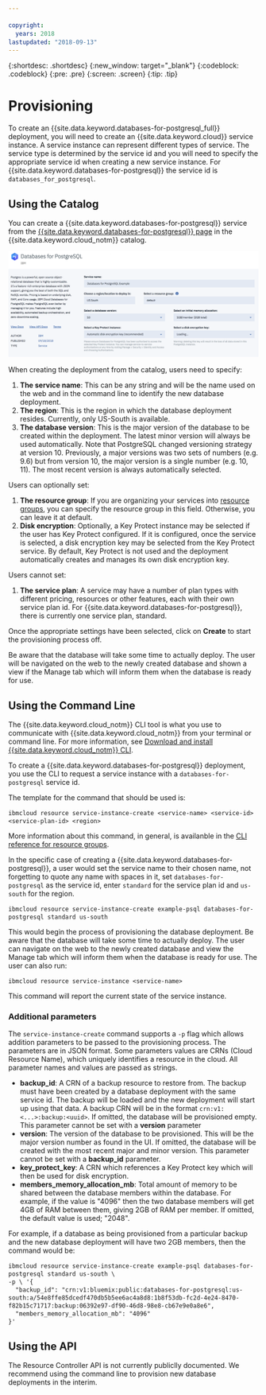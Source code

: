 ```yaml
---

copyright:
  years: 2018
lastupdated: "2018-09-13"
---
```


{:shortdesc: .shortdesc}
{:new_window: target="_blank"}
{:codeblock: .codeblock}
{:pre: .pre}
{:screen: .screen}
{:tip: .tip}

# Provisioning

To create an {{site.data.keyword.databases-for-postgresql_full}} deployment, you will need to create an {{site.data.keyword.cloud}} service instance. A service instance can represent different types of service. The service type is determined by the service id and you will need to specify the appropriate service id when creating a new service instance. For {{site.data.keyword.databases-for-postgresql}} the service id is `databases_for_postgresql`.


## Using the Catalog

You can create a {{site.data.keyword.databases-for-postgresql}} service from the [{{site.data.keyword.databases-for-postgresql}} page](https://console.{DomainName}/catalog/services/databases-for-postgresql/) in the {{site.data.keyword.cloud_notm}} catalog.

![Catalog Deployment Page](images/catalog-deployment.png)

When creating the deployment from the catalog, users need to specify:

1. **The service name**: This can be any string and will be the name used on the web and in the command line to identify the new database deployment.
2. **The region**: This is the region in which the database deployment resides. Currently, only US-South is available.
3. **The database version**: This is the major version of the database to be created within the deployment. The latest minor version will always be used automatically. Note that PostgreSQL changed versioning strategy at version 10. Previously, a major versions was two sets of numbers (e.g. 9.6) but from version 10, the major version is a single number (e.g. 10, 11). The most recent version is always automatically selected.

Users can optionally set:

1. **The resource group**: If you are organizing your services into [resource groups](/docs/resources/bestpractice_rgs.html#bp_resourcegroups), you can specify the resource group in this field. Otherwise, you can leave it at default.
2. **Disk encryption**: Optionally, a Key Protect instance may be selected if the user has Key Protect configured. If it is configured, once the service is selected, a disk encryption key may be selected from the Key Protect service. By default, Key Protect is not used and the deployment automatically creates and manages its own disk encryption key. 

Users cannot set:

1. **The service plan**: A service may have a number of plan types with different pricing, resources or other features, each with their own service plan id. For {{site.data.keyword.databases-for-postgresql}}, there is currently one service plan, standard. 

Once the appropriate settings have been selected, click on **Create** to start the provisioning process off.

Be aware that the database will take some time to actually deploy. The user will be navigated on the web to the newly created database and shown a view if the Manage tab which will inform them when the database is ready for use.

## Using the Command Line

The {{site.data.keyword.cloud_notm}} CLI tool is what you use to communicate with {{site.data.keyword.cloud_notm}} from your terminal or command line. For more information, see [Download and install {{site.data.keyword.cloud_notm}} CLI](https://console.{DomainName}/docs/cli/reference/bluemix_cli/download_cli.html).

To create a {{site.data.keyword.databases-for-postgresql}} deployment, you use the CLI to request a service instance with a `databases-for-postgresql` service id.

The template for the command that should be used is:

```
ibmcloud resource service-instance-create <service-name> <service-id> <service-plan-id> <region>
```

More information about this command, in general, is availanble in the [CLI reference for resource groups](/docs/cli/reference/ibmcloud/cli_resource_group.html#ibmcloud_resource_service_instance_create).

In the specific case of creating a {{site.data.keyword.databases-for-postgresql}}, a user would set the service name to their chosen name, not forgetting to quote any name with spaces in it, set `databases-for-postgresql` as the service id, enter `standard` for the service plan id and `us-south` for the region.

```
ibmcloud resource service-instance-create example-psql databases-for-postgresql standard us-south
```

This would begin the process of provisioning the database deployment. Be aware that the database will take some time to actually deploy. The user can navigate on the web to the newly created database and view the Manage tab which will inform them when the database is ready for use. The user can also run:

```
ibmcloud resource service-instance <service-name>
```

This command will report the current state of the service instance.

### Additional parameters

The `service-instance-create` command supports a `-p` flag which allows addition parameters to be passed to the provisioning process. The parameters are in JSON format. Some parameters values are CRNs (Cloud Resource Name), which uniquely identifies a resource in the cloud. All parameter names and values are passed as strings.

* **backup_id**: A CRN of a backup resource to restore from. The backup must have been created by a database deployment with the same service id. The backup will be loaded and the new deployment will start up using that data. A backup CRN will be in the format `crn:v1:<...>:backup:<uuid>`. If omitted, the database will be provisioned empty. This parameter cannot be set with a **version** parameter
* **version**: The version of the database to be provisioned. This will be the major version number as found in the UI. If omitted, the database will be created with the most recent major and minor version. This parameter cannot be set with a **backup_id** parameter.
* **key_protect_key**: A CRN which references a Key Protect key which will then be used for disk encryption.
* **members_memory_allocation_mb**: Total amount of memory to be shared between the database members within the database. For example, if the value is "4096" then the two database members will get 4GB of RAM between them, giving 2GB of RAM per member. If omitted, the default value is used; "2048".

For example, if a database as being provisioned from a particular backup and the new database deployment will have two 2GB members, then the command would be:

```
ibmcloud resource service-instance-create example-psql databases-for-postgresql standard us-south \
-p \ '{
  "backup_id": "crn:v1:bluemix:public:databases-for-postgresql:us-south:a/54e8ffe85dcedf470db5b5ee6ac4a8d8:1b8f53db-fc2d-4e24-8470-f82b15c71717:backup:06392e97-df90-46d8-98e8-cb67e9e0a8e6",
  "members_memory_allocation_mb": "4096"
}'
```


## Using the API

The Resource Controller API is not currently publiclly documented. We recommend using the command line to provision new database deployments in the interim.

